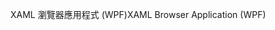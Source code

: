 <span data-ttu-id="0265e-101">XAML 瀏覽器應用程式 (WPF)</span><span class="sxs-lookup"><span data-stu-id="0265e-101">XAML Browser Application (WPF)</span></span>